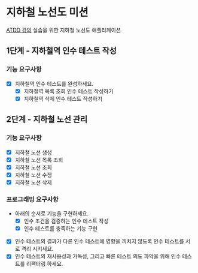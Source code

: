 # 지하철 노선도 미션

[ATDD 강의](https://edu.nextstep.camp/c/R89PYi5H) 실습을 위한 지하철 노선도 애플리케이션

## 1단계 - 지하철역 인수 테스트 작성

### 기능 요구사항

* [x] 지하철역 인수 테스트를 완성하세요.
    * [x] 지하철역 목록 조회 인수 테스트 작성하기
    * [x] 지하철역 삭제 인수 테스트 작성하기

## 2단계 - 지하철 노선 관리

### 기능 요구사항

* [x] 지하철 노선 생성
* [x] 지하철 노선 목록 조회
* [x] 지하철 노선 조회
* [x] 지하철 노선 수정
* [x] 지하철 노선 삭제

### 프로그래밍 요구사항

* 아래의 순서로 기능을 구현하세요.
    * [x] 인수 조건을 검증하는 인수 테스트 작성
    * [x] 인수 테스트를 충족하는 기능 구현
* [x] 인수 테스트의 결과가 다른 인수 테스트에 영향을 끼치지 않도록 인수 테스트를 서로 격리 시키세요.
* [x] 인수 테스트의 재사용성과 가독성, 그리고 빠른 테스트 의도 파악을 위해 인수 테스트를 리팩터링 하세요.
